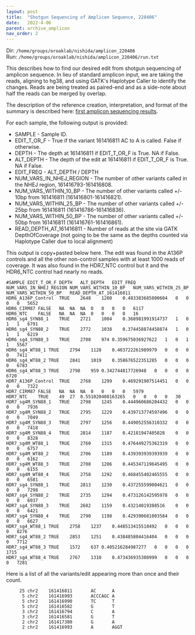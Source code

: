 ```yaml
---
layout: post
title:  "Shotgun Sequencing of Amplicon Sequence, 220406"
date:   2022-4-06
parent: archive_amplicon
nav_order: 2
---
```


Dir: `/home/groups/oroaklab/nishida/amplicon_220406`
<br>Run: `/home/groups/oroaklab/nishida/amplicon_220406/run.txt`

This describes how to find our desired edit from shotgun sequencing of amplicon sequence. In lieu of standard amplicon input, we are taking the reads, aligning to hg38, and using GATK's Haplotype Caller to identify the changes. Reads are being treated as paired-end and as a side-note about half the reads can be merged by overlap.

The description of the reference creation, interpretation, and format of the summary is described here: [first amplicon sequencing results](https://arsnishida.github.io/2022/03/07/post-0075.html).

For each sample, the following output is provided:
- SAMPLE - Sample ID.
- EDIT_T_OR_F - True if the variant 161416811 AC to A is called. False if otherwise.
- DEPTH - The depth at 161416811 if EDIT_T_OR_F is True. NA if False.
- ALT_DEPTH - The depth of the edit at 161416811 if EDIT_T_OR_F is True. NA if False.
- EDIT_FREQ - ALT_DEPTH / DEPTH
- NUM_VARS_IN_NHEJ_REGION - The number of other variants called in the NHEJ region, 161416793-161416808.
- NUM_VARS_WITHIN_10_BP - The number of other variants called +/- 10bp from 161416811 (161416801-161416821).
- NUM_VARS_WITHIN_25_BP - The number of other variants called +/- 25bp from 161416811 (161416786-161416836).
- NUM_VARS_WITHIN_50_BP - The number of other variants called +/- 50bp from 161416811 (161416761-161416861).
- READ_DEPTH_AT_161416811 - Number of reads at the site via GATK DepthOfCoverage (not going to be the same as the depths counted via Haplotype Caller due to local alignment)

This output is copy+pasted below here. The edit was found in the A136P controls and all the other non-control samples with at least 1000 reads of coverage. It was also found in the HDR7_NTC control but it and the HDR6_NTC control had nearly no reads.
```
#SAMPLE	EDIT_T_OR_F	DEPTH	ALT_DEPTH	EDIT_FREQ	NUM_VARS_IN_NHEJ_REGION	NUM_VARS_WITHIN_10_BP	NUM_VARS_WITHIN_25_BP	NUM_VARS_WITHIN_50_BP	READ_DEPTH_AT_161416811
HDR6_A136P_Control	TRUE	2648	1280	0.483383685800604	0	0	0	0	5652
HDR6_CIRM87	FALSE	NA	NA	NA	0	0	0	0	6117
HDR6_NTC	FALSE	NA	NA	NA	0	0	0	0	16
HDR6_sg4_SYN88_1	TRUE	2721	1004	0.368981991914737	1	0	1	1	6791
HDR6_sg4_SYN88_2	TRUE	2772	1038	0.374458874458874	1	0	1	1	6219
HDR6_sg4_SYN88_3	TRUE	2708	974	0.359675036927622	1	0	1	1	5567
HDR6_sg4_WT88_1	TRUE	2794	1128	0.403722261989979	0	0	0	0	7411
HDR6_sg4_WT88_2	TRUE	2841	1019	0.358676522351285	0	0	0	0	6783
HDR6_sg4_WT88_3	TRUE	2798	959	0.342744817726948	0	0	0	0	6720
HDR7_A136P_Control	TRUE	2768	1299	0.469291907514451	0	0	0	0	7322
HDR7_CIRM87	FALSE	NA	NA	NA	0	0	0	0	5979
HDR7_NTC	TRUE	49	27	0.551020408163265	0	0	0	0	30
HDR7_sg4M_SYN88_1	TRUE	2798	1245	0.444960686204432	0	0	0	0	7936
HDR7_sg4M_SYN88_2	TRUE	2795	1229	0.439713774597496	0	0	0	0	7049
HDR7_sg4M_SYN88_3	TRUE	2797	1256	0.449052556310332	0	0	0	0	7418
HDR7_sg4M_SYN88_4	TRUE	2814	1187	0.42181947405828	0	0	0	0	8328
HDR7_sg4M_WT88_1	TRUE	2760	1315	0.476449275362319	0	0	0	0	6757
HDR7_sg4M_WT88_2	TRUE	2706	1189	0.439393939393939	0	0	0	0	6162
HDR7_sg4M_WT88_3	TRUE	2708	1206	0.445347119645495	0	0	0	0	6155
HDR7_sg4M_WT88_4	TRUE	2758	1292	0.468455402465555	0	0	0	0	6581
HDR7_sg4_SYN88_1	TRUE	2813	1230	0.437255599004621	0	0	0	0	7298
HDR7_sg4_SYN88_2	TRUE	2735	1294	0.473126142595978	0	0	0	0	6037
HDR7_sg4_SYN88_3	TRUE	2682	1159	0.43214019388516	0	0	0	0	6421
HDR7_sg4_SYN88_4	TRUE	2790	1198	0.429390681003584	0	0	0	0	6627
HDR7_sg4_WT88_1	TRUE	2758	1237	0.448513415518492	0	0	0	0	8276
HDR7_sg4_WT88_2	TRUE	2853	1251	0.438485804416404	0	0	0	0	7712
HDR7_sg4_WT88_3	TRUE	1572	637	0.405216284987277	0	0	0	0	1715
HDR7_sg4_WT88_4	TRUE	2767	1310	0.473436935308999	0	0	0	0	7281
```

Here is a list of all the variants/edit appearing more than once and their count.
```
     25 chr2    161416811       AC      A
      5 chr2    161416993       ACCCAGC A
      5 chr2    161416990       TC      T
      5 chr2    161416582       G       T
      3 chr2    161416794       C       A
      3 chr2    161416581       G       T
      2 chr2    161417380       G       A
      2 chr2    161416993       A       AGGT
```